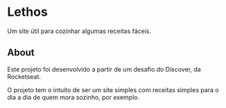 # Lethos
Um site útil para cozinhar algumas receitas fáceis.

## About

Este projeto foi desenvolvido a partir de um desafio do Discover, da Rocketseat.

O projeto tem o intuito de ser um site simples com receitas simples para o dia a dia de quem mora sozinho, por exemplo.
